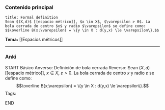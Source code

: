 ### Contenido principal

```ad-formal
title: Formal definition
Sean $(X,d)$ [[espacio métrico]], $x \in X$, $\varepsilon > 0$. La bola cerrada de centro $x$ y radio $\varepsilon$ se define como:
$$\overline B(x;\varepsilon) = \{y \in X : d(y,x) \le \varepsilon\}.$$
```

**Tema:** [[Espacios métricos]]

---
### Anki

START
Básico
Anverso: Definición de bola cerrada
Reverso: Sean $(X,d)$ [[espacio métrico]], $x \in X$, $\varepsilon > 0$. La bola cerrada de centro $x$ y radio $\varepsilon$ se define como:
$$\overline B(x;\varepsilon) = \{y \in X : d(y,x) \le \varepsilon\}.$$
Tags:
<!--ID: 1727083427873-->
END